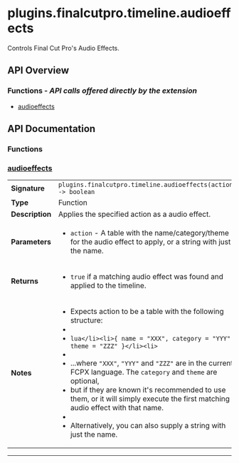 # plugins.finalcutpro.timeline.audioeffects

Controls Final Cut Pro's Audio Effects.

## API Overview
### **Functions** - _API calls offered directly by the extension_
 * [audioeffects](#audioeffects)


## API Documentation

### Functions


### [audioeffects](#audioeffects)

|                                             |                                                                                     |
| --------------------------------------------|-------------------------------------------------------------------------------------|
| **Signature**                               | `plugins.finalcutpro.timeline.audioeffects(action) -> boolean`                                                                    |
| **Type**                                    | Function                                                                     |
| **Description**                             | Applies the specified action as a audio effect.                                                                     |
| **Parameters**                              | <ul><li>`action`		- A table with the name/category/theme for the audio effect to apply, or a string with just the name.</li></ul> |
| **Returns**                                 | <ul><li>`true` if a matching audio effect was found and applied to the timeline.</li></ul>          |
| **Notes**                                   | <ul><li>Expects action to be a table with the following structure:</li><li></li><li>```lua</li><li>{ name = "XXX", category = "YYY", theme = "ZZZ" }</li><li>```</li><li></li><li>...where `"XXX"`, `"YYY"` and `"ZZZ"` are in the current FCPX language. The `category` and `theme` are optional,</li><li>but if they are known it's recommended to use them, or it will simply execute the first matching audio effect with that name.</li><li></li><li>Alternatively, you can also supply a string with just the name.</li></ul>                |

---
